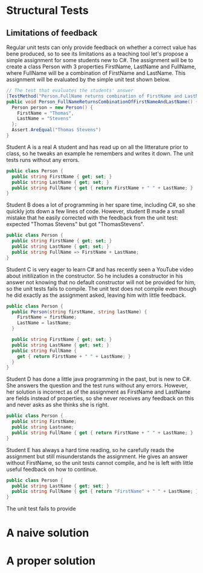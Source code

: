 # Structural Tests

## Limitations of feedback 
Regular unit tests can only provide feedback on whether a correct value has bene produced, so to see its limitations as a teaching tool let's propose a simple assignment for some students new to C#. The assignment will be to create a class Person with 3 properties FirstName, LastName and FullName, where FullName will be a combination of FirstName and LastName. This assignment will be evaluated by the simple unit test shown below. 

```C# 
// The test that evaluates the students' answer
[TestMethod("Person.FullName returns combination of FirstName and LastName")]
public void Person_FullNameReturnsCombinationOfFirstNameAndLastName() {
  Person person = new Person() {
    FirstName = "Thomas",
    LastName = "Stevens"
  };
  Assert.AreEqual("Thomas Stevens")
}
```

Student A is a real A student and has read up on all the litterature prior to class, so he tweaks an example he remembers and writes it down. The unit tests runs without any errors.
```C#
public class Person {
  public string FirstName { get; set; }
  public string LastName { get; set; }
  public string FullName { get { return FirstName + " " + LastName; }
}
```

Student B does a lot of programming in her spare time, including C#, so she quickly jots down a few lines of code. However, student B made a small mistake that he easily corrected with the feedback from the unit test: expected "Thomas Stevens" but got "ThomasStevens".
```C#
public class Person {
  public string FirstName { get; set; }
  public string LastName { get; set; }
  public string FullName => FirstName + LastName;
}
```

Student C is very eager to learn C# and has recently seen a YouTube video about initilization in the constructor. So he includes a constructor in his answer not knowing that no default constructor will not be provided for him, so the unit tests fails to compile. The unit test does not compile even though he did exactly as the assignment asked, leaving him with little feedback.
```C#
public class Person {
  public Person(string firstName, string lastName) {
    FirstName = firstName;
    LastName = lastName;
  }

  public string FirstName { get; set; }
  public string LastName { get; set; }
  public string FullName {
    get { return FirstName + " " + LastName; }
  }
}
```

Student D has done a little java programming in the past, but is new to C#. She answers the question and the test runs without any errors. However, her solution is incorrect as of the assignment as FirstName and LastName are fields instead of properties, so she never receives any feedback on this and never asks as she thinks she is right.
```C#
public class Person {
  public string FirstName;
  public string Lastname;
  public string FullName { get { return FirstName + " " + LastName; }
}
```

Student E has always a hard time reading, so he carefully reads the assignment but still misunderstands the assignment. He gives an answer without FirstName, so the unit tests cannot compile, and he is left with little useful feedback on how to continue. 
```C#
public class Person { 
  public string LastName { get; set; }
  public string FullName { get { return "FirstName" + " " + LastName; }
}
```



The unit test fails to provide 

# A naive solution


# A proper solution 
